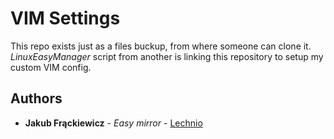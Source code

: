 # VIM Settings

This repo exists just as a files buckup, from where someone can clone it.
<i>LinuxEasyManager</i> script from another is linking this repository to setup my custom VIM config.

## Authors

* **Jakub Frąckiewicz** - *Easy mirror* - [Lechnio](https://github.com/Lechnio)
